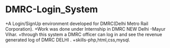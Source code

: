 # DMRC-Login_System
+A Login/SignUp environment developed for DMRC(Delhi Metro Rail Corporation).
+Work was done under Internship in DMRC NEW Delhi -Mayur Vihar.
+through this system a DMRC officer can log in and see the revenue generated log of DMRC DELHI .
+skills-php,html,css,mysql.
